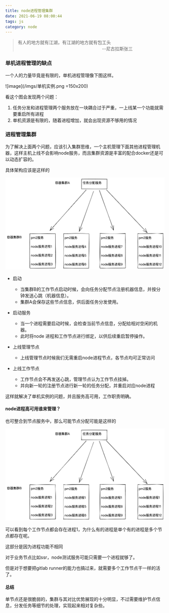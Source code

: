 ```yaml
---
title: node进程管理集群
date: 2021-06-19 08:00:44
tags: js
category: node 
---
```


> 有人的地方就有江湖，有江湖的地方就有包工头
> &emsp;&emsp;&emsp;&emsp;&emsp;&emsp;&emsp;&emsp;&emsp;&emsp;&emsp;&emsp;&emsp;&emsp;&emsp;&emsp;&emsp;&emsp;&emsp;--尼古拉斯张三

### 单机进程管理的缺点

一个人的力量毕竟是有限的，单机进程管理像下图这样。

![image](/imgs/单机实例.png  =150x200)

看这个图会发现两个问题：
1. 任务分发和进程管理两个服务放在一块耦合过于严重，一上线某一个功能就需要重启所有进程
2. 单机资源是有限的，随着进程增加，就会出现资源不够用的情况

### 进程管理集群

为了解决上面两个问题，应该引入集群思维，一个主机管理下面其他进程管理机器，这样主机上线不会影响node服务，而且集群资源是丰富的配合docker还是可以动态扩容的。

具体架构应该是这样的

![image](/imgs/集群架构.png)

- 启动
  - 当集群B的工作节点启动时候，会向任务分配节点注册机器信息，并按分钟发送心跳（机器信息）。
  - 集群A会保存这些节点信息，供后面任务分发使用。

- 启动服务
  - 当一个进程需要启动时候，会检查当前节点信息，分配给相对空闲的机器。
  - 此时将node 进程和工作节点进行绑定，以供后续重启暂停操作。

- 上线管理节点
  - 上线管理节点时候我们无需重启node进程节点，各节点均可正常访问

- 上线工作节点
  - 工作节点会不再发送心跳，管理节点认为工作节点挂掉。
  - 并向新一轮的注册节点进行新一轮的任务分配，并重启对应node进程

这样就解决了单机实例的问题，并且服务高可用，工作职责明确。

#### node进程高可用谁来管理？

也可整合到节点服务中，那么可能节点分配可能是这样的

![image](/imgs/多进程组.png)

可以看到每个工作节点都会存在进程1，为什么有的进程是单个有的进程是多个节点都存在呢。

这部分是因为进程功能不相同

对于业务节点比如ssr，node测试服务可能只需要一个进程就够了。

但是对于想要把gitlab runner的能力也搞过来，就需要多个工作节点干一样的活了。

#### 总结

单节点还是很脆弱的，集群与其对比优势展现的十分明显，不过需要维护节点信息，分发任务等细节的处理，实现起来相对复杂些。









